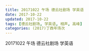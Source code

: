 ```yaml
---
title: 20171022 午场 德云社剧场 学英语
date: 2017-10-22
updated: 2017-10-22
tags: [德云社剧场, 学英语, 相声, 高峰] 
categories: (2017)丁酉年场次 
---
```

20171022 午场 德云社剧场 学英语
